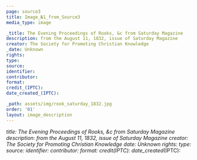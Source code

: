 ```yaml
---
page: source3
title: Image_№1_from_Source3
media_type: image

_title: The Evening Proceedings of Rooks, &c from Saturday Magazine
description: from the August 11, 1832, issue of Saturday Magazine
creator: The Society for Promoting Christian Knowledge 
_date: Unknown
rights: 
type: 
source:
identifier:
contributor:
format:
credit_(IPTC):
date_created_(IPTC):

_path: assets/img/rook_saturday_1832.jpg
order: '01'
layout: image_description
---
```


_title:  The Evening Proceedings of Rooks, &c from Saturday Magazine
description: from the August 11, 1832, issue of Saturday Magazine
creator:  The Society for Promoting Christian Knowledge
_date: Unknown
rights: 
type: 
source:
identifier:
contributor:
format:
credit_(IPTC):
date_created_(IPTC):


